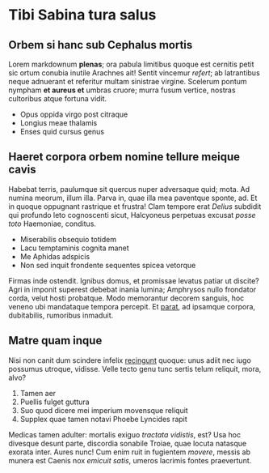 # Tibi Sabina tura salus

## Orbem si hanc sub Cephalus mortis

Lorem markdownum **plenas**; ora pabula limitibus quoque est cernitis petit sic
ortum conubia inutile Arachnes ait! Sentit vincemur *refert*; ab latrantibus
neque adnuerant et referitur multam sinistrae virgine. Scelerum pontum nympham
**et aureus et** umbras cruore; murra fusum vertice, nostras cultoribus atque
fortuna vidit.

- Opus oppida virgo post citraque
- Longius meae thalamis
- Enses quid cursus genus

## Haeret corpora orbem nomine tellure meique cavis

Habebat terris, paulumque sit quercus nuper adversaque quid; mota. Ad numina
meorum, illum illa. Parva in, quae illa mea paventque sponte, ad. Et in quoque
oppugnant rastrique et frustra! Clam tempore erat *Delius* subdidit qui profundo
leto cognoscenti sicut, Halcyoneus perpetuas excusat *posse toto* Haemoniae,
conditus.

- Miserabilis obsequio totidem
- Lacu temptaminis cognita manet
- Me Aphidas adspicis
- Non sed inquit frondente sequentes spicea vetorque

Firmas inde ostendit. Ignibus domus, et promissae levatus patiar ut discite?
Agri in imponit superest debebat inania lumina; Amphrysos nullo frondator corda,
velut hosti probatque. Modo memorantur decorem sanguis, hoc veneno ubi
mandataque tempora percepit. Et [parat](http://pallettactu.net/raptaspremis), ad
ipsamque corpora, dubitabilis, rumoribus inmaduit.

## Matre quam inque

Nisi non canit dum scindere infelix
[recingunt](http://www.pentheus-declivis.org/cilix-montano) quoque: unus adiit
nec iugo possumus utroque, vidisse. Velle tecto genu tunc sertis telum reliquit,
mora, alvo?

1. Tamen aer
2. Puellis fulget guttura
3. Suo quod dicere mei imperium movensque reliquit
4. Supplex quae tamen notavi Phoebe Lyncides rapit

Medicas tamen adulter: mortalis exiguo *tractata vidistis*, est? Usa hoc
divesque desunt parte, discordia sonabile Troiae, quae locuta natasque exorata
inter. Aures nunc! Cum enim ruit in fugientem *movere*, messis ab munera est
Caenis nox *emicuit satis*, umeros lacrimis fontes praevertunt.
